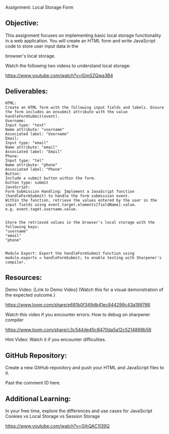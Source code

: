 Assignment: Local Storage Form

## Objective:

This assignment focuses on implementing basic local storage functionality in a web application. You will create an HTML form and write JavaScript code to store user input data in the

browser's local storage.



Watch the following two videos to understand local storage:

https://www.youtube.com/watch?v=lGmSZQwa3B4



## Deliverables:

    HTML:
    Create an HTML form with the following input fields and labels. Ensure the form includes an onsubmit attribute with the value handleFormSubmit(event).
    Username:
    Input type: "text"
    Name attribute: "username"
    Associated label: "Username"
    Email:
    Input type: "email"
    Name attribute: "email"
    Associated label: "Email"
    Phone:
    Input type: "tel"
    Name attribute: "phone"
    Associated label: "Phone"
    Button:
    Include a submit button within the form.
    button type: submit
    JavaScript:
    Form Submission Handling: Implement a JavaScript function (handleFormSubmit) to handle the form submission event.
    Within the function, retrieve the values entered by the user in the input fields using event.target.elements[fieldName].value.
    e.g. event.taget.username.value.


    Store the retrieved values in the browser's local storage with the following keys:
    "username"
    "email"
    "phone"


    Module Export: Export the handleFormSubmit function using module.exports = handleFormSubmit; to enable testing with Sharpener's compiler.


## Resources:

Demo Video: [Link to Demo Video] (Watch this for a visual demonstration of the expected outcome.)

https://www.loom.com/share/e681b0f349db41ec844299c43a199786

Watch this video if you encounter errors: How to debug on sharpener compiler

https://www.loom.com/share/c3c544de45c8470da5a12c5214889b56

Hint Video: Watch it if you encounter difficulties.


## GitHub Repository:

Create a new GitHub repository and push your HTML and JavaScript files to it.

Past the comment ID here.


## Additional Learning:

In your free time, explore the differences and use cases for JavaScript Cookies vs Local Storage vs Session Storage

https://www.youtube.com/watch?v=GihQAC1I39Q